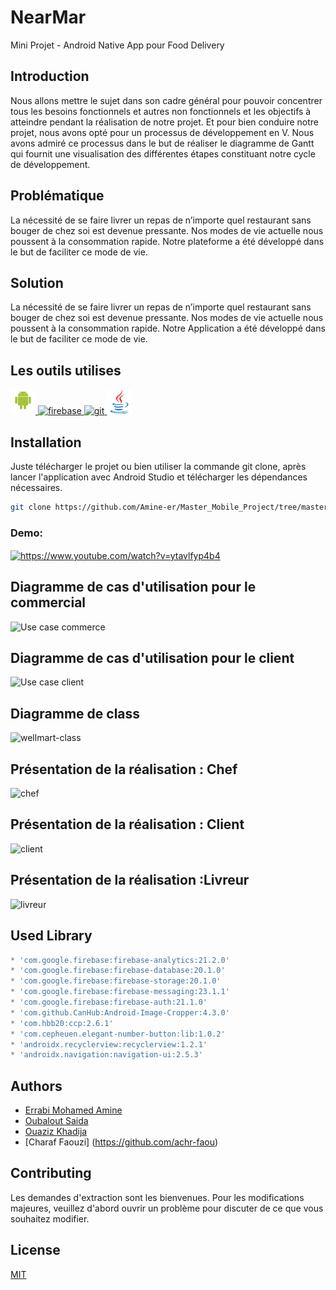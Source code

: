 # NearMar
Mini Projet - Android Native App pour Food Delivery

## Introduction
Nous allons mettre le sujet dans son cadre général pour pouvoir concentrer tous les besoins fonctionnels et autres non fonctionnels et les objectifs à atteindre pendant la réalisation de notre projet. Et pour bien conduire notre projet, nous avons opté pour un processus de développement en V. Nous avons admiré ce processus dans le but de réaliser le diagramme de Gantt qui fournit une visualisation des différentes étapes constituant notre cycle de développement.

## Problématique
La nécessité de se faire livrer un repas de n’importe quel restaurant sans bouger de chez soi est devenue pressante. Nos modes de vie actuelle nous poussent à la consommation rapide. Notre plateforme a été développé dans le but de faciliter ce mode de vie. 

## Solution
La nécessité de se faire livrer un repas de n’importe quel restaurant sans bouger de chez soi est devenue pressante.
Nos modes de vie actuelle nous poussent à la consommation rapide. Notre Application a été développé dans le but de faciliter ce mode de vie.

## Les outils utilises
<p align="left"> <a href="https://developer.android.com" target="_blank" rel="noreferrer"> <img src="https://raw.githubusercontent.com/devicons/devicon/master/icons/android/android-original-wordmark.svg" alt="android" width="40" height="40"/> </a> <a href="https://firebase.google.com/" target="_blank" rel="noreferrer"> <img src="https://www.vectorlogo.zone/logos/firebase/firebase-icon.svg" alt="firebase" width="40" height="40"/> </a> <a href="https://git-scm.com/" target="_blank" rel="noreferrer"> <img src="https://www.vectorlogo.zone/logos/git-scm/git-scm-icon.svg" alt="git" width="40" height="40"/> </a> <a href="https://www.java.com" target="_blank" rel="noreferrer"> <img src="https://raw.githubusercontent.com/devicons/devicon/master/icons/java/java-original.svg" alt="java" width="40" height="40"/> </a> </p>

## Installation

Juste télécharger le projet ou bien utiliser la commande git clone, après lancer l'application avec Android Studio et télécharger les dépendances nécessaires.

```bash
git clone https://github.com/Amine-er/Master_Mobile_Project/tree/master
```

<h3 align="left">Demo:</h3>
<p align="left">
<a href="https://www.youtube.com/c/https://www.youtube.com/watch?v=ytavlfyp4b4" target="blank"><img align="center" src="https://raw.githubusercontent.com/rahuldkjain/github-profile-readme-generator/master/src/images/icons/Social/youtube.svg" alt="https://www.youtube.com/watch?v=ytavlfyp4b4" height="30" width="40" /></a>
</p>

## Diagramme de cas d'utilisation pour le commercial
![Use case commerce](https://user-images.githubusercontent.com/60274428/199039629-697a6d83-078c-4d77-bdc7-1c7a4ac11b3a.png)
## Diagramme de cas d'utilisation pour le client
![Use case client](https://user-images.githubusercontent.com/60274428/199039620-4ef559b7-323d-41ac-a92b-09681a6fd472.png)

## Diagramme de class 
![wellmart-class](https://user-images.githubusercontent.com/60274428/120299683-216af100-c2c3-11eb-8444-6b31141c8d55.png)
## Présentation de la réalisation : Chef
![chef](https://user-images.githubusercontent.com/60274428/211218115-2688d5d3-12bd-46e9-9b80-f3345e0ba581.JPG)
## Présentation de la réalisation : Client
![client](https://user-images.githubusercontent.com/60274428/211218100-f7bc9f37-dcec-41c7-b18b-1d373f9abb1e.JPG)
## Présentation de la réalisation :Livreur
![livreur](https://user-images.githubusercontent.com/60274428/211218122-99bc64bf-f44f-43e2-b6e5-184c9f378abf.JPG)

## Used Library
```python
* 'com.google.firebase:firebase-analytics:21.2.0'
* 'com.google.firebase:firebase-database:20.1.0'
* 'com.google.firebase:firebase-storage:20.1.0'
* 'com.google.firebase:firebase-messaging:23.1.1'
* 'com.google.firebase:firebase-auth:21.1.0'
* 'com.github.CanHub:Android-Image-Cropper:4.3.0'
* 'com.hbb20:ccp:2.6.1'
* 'com.cepheuen.elegant-number-button:lib:1.0.2'
* 'androidx.recyclerview:recyclerview:1.2.1'
* 'androidx.navigation:navigation-ui:2.5.3'
```

## Authors
- [Errabi Mohamed Amine](https://github.com/Amine-er)
- [Oubalout Saida](https://github.com/saidaoub)
- [Ouaziz Khadija](https://github.com/khadijaouaziz)
- [Charaf Faouzi] (https://github.com/achr-faou) 

## Contributing
Les demandes d'extraction sont les bienvenues. Pour les modifications majeures, veuillez d'abord ouvrir un problème pour discuter de ce que vous souhaitez modifier.

## License
[MIT](https://choosealicense.com/licenses/mit/)

